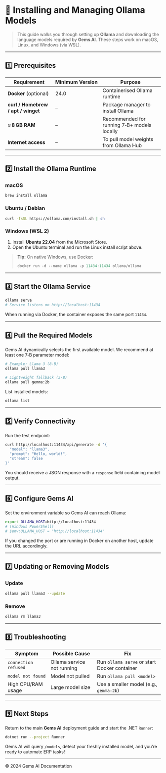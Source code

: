 # 🦙 Installing and Managing Ollama Models

> This guide walks you through setting up **Ollama** and downloading the language models required by **Gems AI**. These steps work on macOS, Linux, and Windows (via WSL).

---

## 1️⃣ Prerequisites

| Requirement | Minimum Version | Purpose |
|-------------|----------------|---------|
| **Docker** (optional) | 24.0 | Containerised Ollama runtime |
| **curl / Homebrew / apt / winget** | – | Package manager to install Ollama |
| **≈ 8 GB RAM** | – | Recommended for running 7‑B+ models locally |
| **Internet access** | – | To pull model weights from Ollama Hub |

---

## 2️⃣ Install the Ollama Runtime

### macOS

```bash
brew install ollama
```

### Ubuntu / Debian

```bash
curl -fsSL https://ollama.com/install.sh | sh
```

### Windows (WSL 2)

1. Install **Ubuntu 22.04** from the Microsoft Store.  
2. Open the Ubuntu terminal and run the Linux install script above.

> **Tip:** On native Windows, use Docker:
>
> ```powershell
> docker run -d --name ollama -p 11434:11434 ollama/ollama
> ```

---

## 3️⃣ Start the Ollama Service

```bash
ollama serve
# Service listens on http://localhost:11434
```

When running via Docker, the container exposes the same port `11434`.

---

## 4️⃣ Pull the Required Models

Gems AI dynamically selects the first available model. We recommend at least one 7‑B parameter model:

```bash
# Example: Llama 3 (8‑B)
ollama pull llama3

# Lightweight fallback (3‑B)
ollama pull gemma:2b
```

List installed models:

```bash
ollama list
```

---

## 5️⃣ Verify Connectivity

Run the test endpoint:

```bash
curl http://localhost:11434/api/generate -d '{
  "model": "llama3",
  "prompt": "Hello, world!",
  "stream": false
}'
```

You should receive a JSON response with a `response` field containing model output.

---

## 6️⃣ Configure Gems AI

Set the environment variable so Gems AI can reach Ollama:

```bash
export OLLAMA_HOST=http://localhost:11434
# (Windows PowerShell)
# $env:OLLAMA_HOST = "http://localhost:11434"
```

If you changed the port or are running in Docker on another host, update the URL accordingly.

---

## 7️⃣ Updating or Removing Models

### Update

```bash
ollama pull llama3 --update
```

### Remove

```bash
ollama rm llama3
```

---

## 8️⃣ Troubleshooting

| Symptom | Possible Cause | Fix |
|---------|----------------|-----|
| `connection refused` | Ollama service not running | Run `ollama serve` or start Docker container |
| `model not found` | Model not pulled | Run `ollama pull <model>` |
| High CPU/RAM usage | Large model size | Use a smaller model (e.g., `gemma:2b`) |

---

## 9️⃣ Next Steps

Return to the main **Gems AI** deployment guide and start the .NET `Runner`:

```bash
dotnet run --project Runner
```

Gems AI will query `/models`, detect your freshly installed model, and you’re ready to automate ERP tasks!

---
© 2024 Gems AI Documentation
